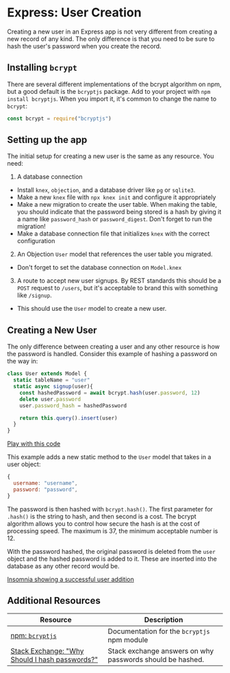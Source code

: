 # Express: User Creation

Creating a new user in an Express app is not very different from creating a new record of any kind. The only difference is that you need to be sure to hash the user's password when you create the record.

## Installing `bcrypt`

There are several different implementations of the bcrypt algorithm on npm, but a good default is the `bcryptjs` package. Add to your project with `npm install bcryptjs`. When you import it, it's common to change the name to `bcrypt`:

```js
const bcrypt = require("bcryptjs")
```

## Setting up the app

The initial setup for creating a new user is the same as any resource. You need:

1) A database connection
  * Install `knex`, `objection`, and a database driver like `pg` or `sqlite3`.
  * Make a new `knex` file with `npx knex init` and configure it appropriately
  * Make a new migration to create the user table. When making the table, you should indicate that the password being stored is a hash by giving it a name like `password_hash` or `password_digest`. Don't forget to run the migration!
  * Make a database connection file that initializes `knex` with the correct configuration
2) An Objection `User` model that references the user table you migrated.
  * Don't forget to set the database connection on `Model.knex`
3) A route to accept new user signups. By REST standards this should be a `POST` request to `/users`, but it's acceptable to brand this with something like `/signup`.
  * This should use the `User` model to create a new user.

## Creating a New User

The only difference between creating a user and any other resource is how the password is handled. Consider this example of hashing a password on the way in:

```js
class User extends Model {
  static tableName = "user"
  static async signup(user){
    const hashedPassword = await bcrypt.hash(user.password, 12)
    delete user.password
    user.password_hash = hashedPassword

    return this.query().insert(user)
  }
}
```

[Play with this code](https://codesandbox.io/s/lingering-dawn-o70gt?file=/models/User.js)

This example adds a new static method to the `User` model that takes in a user object:

```js
{
  username: "username",
  password: "password",
}
```

The password is then hashed with `bcrypt.hash()`. The first parameter for `.hash()` is the string to hash, and then second is a cost. The bcrypt algorithm allows you to control how secure the hash is at the cost of processing speed. The maximum is 37, the minimum acceptable number is 12.

With the password hashed, the original password is deleted from the `user` object and the hashed password is added to it. These are inserted into the database as any other record would be.

[Insomnia showing a successful user addition](assets/user-signup.png)

## Additional Resources

| Resource | Description |
| --- | --- |
| [npm: `bcryptjs`](https://www.npmjs.com/package/bcryptjs) | Documentation for the `bcryptjs` npm module |
| [Stack Exchange: "Why Should I hash passwords?"](https://security.stackexchange.com/questions/36833/why-should-i-hash-passwords) | Stack exchange answers on why passwords should be hashed. |
